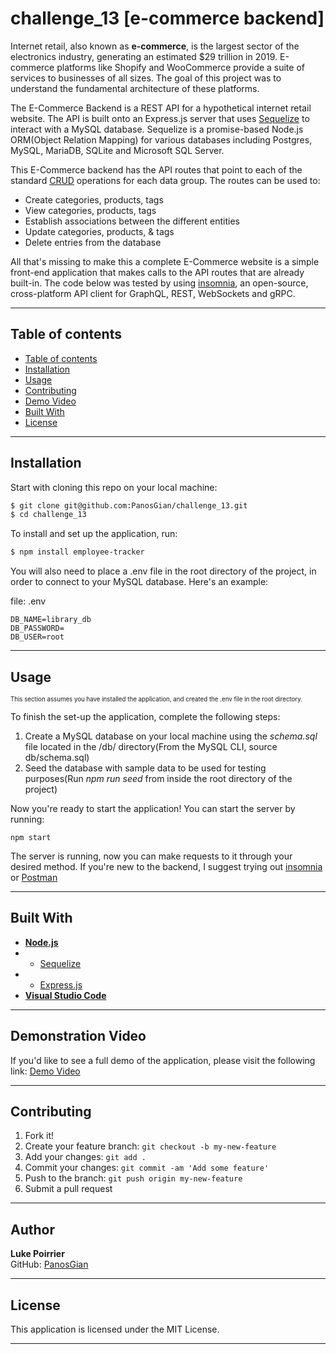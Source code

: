 # challenge_13 [e-commerce backend]  

Internet retail, also known as **e-commerce**, is the largest sector of the electronics industry, generating an estimated $29 trillion in 2019. E-commerce platforms like Shopify and WooCommerce provide a suite of services to businesses of all sizes. The goal of this project was to understand the fundamental architecture of these platforms. 

The E-Commerce Backend is a REST API for a hypothetical internet retail website. The API is built onto an Express.js server that uses [Sequelize](https://sequelize.org/master/) to interact with a MySQL database. Sequelize is a promise-based Node.js ORM(Object Relation Mapping) for various databases including Postgres, MySQL, MariaDB, SQLite and Microsoft SQL Server.

This E-Commerce backend has the API routes that point to each of the standard [CRUD](https://en.wikipedia.org/wiki/Create,_read,_update_and_delete) operations for each data group. The routes can be used to:
- Create categories, products, tags
- View categories, products, tags
- Establish associations between the different entities
- Update categories, products, & tags
- Delete entries from the database

All that's missing to make this a complete E-Commerce website is a simple front-end application that makes calls to the API routes that are already built-in. 
The code below was tested by using [insomnia](https://insomnia.rest/), an open-source, cross-platform API client for GraphQL, REST, WebSockets and gRPC.


---

## **Table of contents**

  - [Table of contents](#table-of-contents)
  - [Installation](#installation)
  - [Usage](#usage)
  - [Contributing](#contributing)
  - [Demo Video](#demonstration-video)
  - [Built With](#built-with)
  - [License](#license)
---
## **Installation**

Start with cloning this repo on your local machine:

```sh
$ git clone git@github.com:PanosGian/challenge_13.git
$ cd challenge_13
```

To install and set up the application, run:
```sh
$ npm install employee-tracker
```

You will also need to place a .env file in the root directory of the project, in order to connect to your MySQL database. Here's an example:

file: .env
```
DB_NAME=library_db
DB_PASSWORD=
DB_USER=root
```

---

## **Usage**
<sub><sup>This section assumes you have installed the application, and created the .env file in the root directory.</sub></sup>

To finish the set-up the application, complete the following steps:
1. Create a MySQL database on your local machine using the *schema.sql* file located in the /db/ directory(From the MySQL CLI, source db/schema.sql)
2. Seed the database with sample data to be used for testing purposes(Run *npm run seed* from inside the root directory of the project)

Now you're ready to start the application! You can start the server by running: 
```
npm start
```

The server is running, now you can make requests to it through your desired method. If you're new to the backend, I suggest trying out [insomnia](https://insomnia.rest/) or [Postman](postman.com)

---

## **Built With**
* [**Node.js**](https://nodejs.org/en/about/)
*  - [Sequelize](https://www.npmjs.com/package/sequelize)
*  - [Express.js](https://www.npmjs.com/package/express)
* [**Visual Studio Code**](https://code.visualstudio.com/)

---

## **Demonstration Video**
If you'd like to see a full demo of the application, please visit the following link: [Demo Video]()

---

## **Contributing**

1.  Fork it!
2.  Create your feature branch: `git checkout -b my-new-feature`
3.  Add your changes: `git add .`
4.  Commit your changes: `git commit -am 'Add some feature'`
5.  Push to the branch: `git push origin my-new-feature`
6.  Submit a pull request

---

## **Author**
**Luke Poirrier**   
GitHub: [PanosGian](https://github.com/PanosGian)  
  

---

## **License**
This application is licensed under the MIT License.

---
